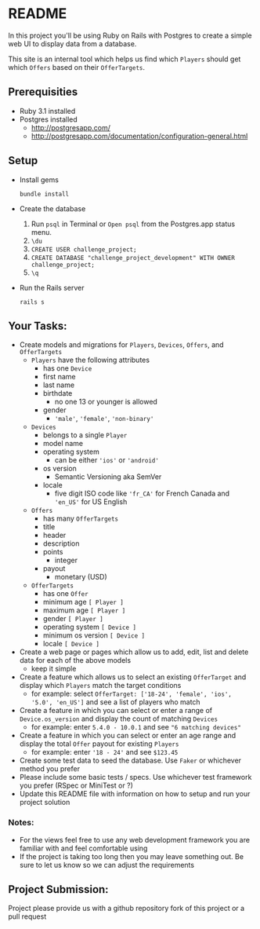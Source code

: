 # README

In this project you'll be using Ruby on Rails with Postgres to create a simple web UI to display data from a database.

This site is an internal tool which helps us find which `Players` should get which `Offers` based on their `OfferTargets`.

## Prerequisities
  - Ruby 3.1 installed
  - Postgres installed
    * http://postgresapp.com/
    * http://postgresapp.com/documentation/configuration-general.html

## Setup

* Install gems

  ``bundle install``

* Create the database
  1. Run `psql` in Terminal or `Open psql` from the Postgres.app status menu.
  2. `\du`
  2. `CREATE USER challenge_project;`
  3. `CREATE DATABASE "challenge_project_development" WITH OWNER challenge_project;`
  4. `\q`

* Run the Rails server

  ``rails s``

## Your Tasks:

 * Create models and migrations for `Players`, `Devices`, `Offers`, and `OfferTargets`
   - `Players` have the following attributes
     * has one `Device`
     * first name
     * last name
     * birthdate
       - no one 13 or younger is allowed
     * gender
       - `'male'`, `'female'`, `'non-binary'`
   - `Devices`
     * belongs to a single `Player`
     * model name
     * operating system
       - can be either `'ios'` or `'android'`
     * os version
       - Semantic Versioning aka SemVer
     * locale
       - five digit ISO code like `'fr_CA'` for French Canada and `'en_US'` for US English
   - `Offers`
     * has many `OfferTargets`
     * title
     * header
     * description
     * points
       - integer
     * payout
       - monetary (USD)
   - `OfferTargets`
     * has one `Offer`
     * minimum age `[ Player ]`
     * maximum age `[ Player ]`
     * gender `[ Player ]`
     * operating system `[ Device ]`
     * minimum os version `[ Device ]`
     * locale `[ Device ]`
 * Create a web page or pages which allow us to add, edit, list and delete data for each of the above models
   - keep it simple
 * Create a feature which allows us to select an existing `OfferTarget` and display which `Players` match the target conditions
   - for example: select `OfferTarget: ['18-24', 'female', 'ios', '5.0', 'en_US']` and see a list of players who match
 * Create a feature in which you can select or enter a range of `Device.os_version` and display the count of matching `Devices`
   - for example: enter `5.4.0 - 10.0.1` and see `"6 matching devices"`
 * Create a feature in which you can select or enter an age range and display the total `Offer` payout for existing `Players`
   - for example: enter `'18 - 24'` and see `$123.45` 
 * Create some test data to seed the database. Use `Faker` or whichever method you prefer
 * Please include some basic tests / specs. Use whichever test framework you prefer (RSpec or MiniTest or ?)
 * Update this README file with information on how to setup and run your project solution

### Notes:
  * For the views feel free to use any web development framework you are familiar with and feel comfortable using
  * If the project is taking too long then you may leave something out. Be sure to let us know so we can adjust the requirements
  
## Project Submission:
Project please provide us with a github repository fork of this project or a pull request
